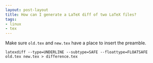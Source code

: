 ```yaml
---
layout: post-layout
title: How can I generate a LaTeX diff of two LaTeX files?
tags:
- linux
- tex
---
```


Make sure `old.tex` and `new.tex` have a place to insert the preamble.

    latexdiff --type=UNDERLINE --subtype=SAFE --floattype=FLOATSAFE old.tex new.tex > difference.tex
